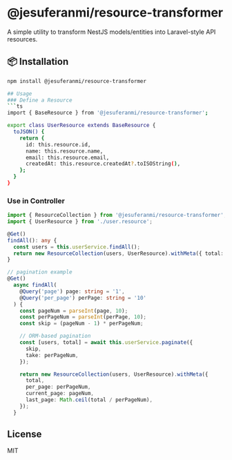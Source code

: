 # @jesuferanmi/resource-transformer

A simple utility to transform NestJS models/entities into Laravel-style API resources.

## 📦 Installation

```bash
npm install @jesuferanmi/resource-transformer

## Usage
### Define a Resource
```ts
import { BaseResource } from '@jesuferanmi/resource-transformer';

export class UserResource extends BaseResource {
  toJSON() {
    return {
      id: this.resource.id,
      name: this.resource.name,
      email: this.resource.email,
      createdAt: this.resource.createdAt?.toISOString(),
    };
  }
}
```

### Use in Controller
```ts
import { ResourceCollection } from '@jesuferanmi/resource-transformer';
import { UserResource } from './user.resource';

@Get()
findAll(): any {
  const users = this.userService.findAll();
  return new ResourceCollection(users, UserResource).withMeta({ total: users.length });
}

// pagination example
@Get()
  async findAll(
    @Query('page') page: string = '1',
    @Query('per_page') perPage: string = '10'
  ) {
    const pageNum = parseInt(page, 10);
    const perPageNum = parseInt(perPage, 10);
    const skip = (pageNum - 1) * perPageNum;

    // ORM-based pagination
    const [users, total] = await this.userService.paginate({
      skip,
      take: perPageNum,
    });

    return new ResourceCollection(users, UserResource).withMeta({
      total,
      per_page: perPageNum,
      current_page: pageNum,
      last_page: Math.ceil(total / perPageNum),
    });
  }
```

## License
MIT

